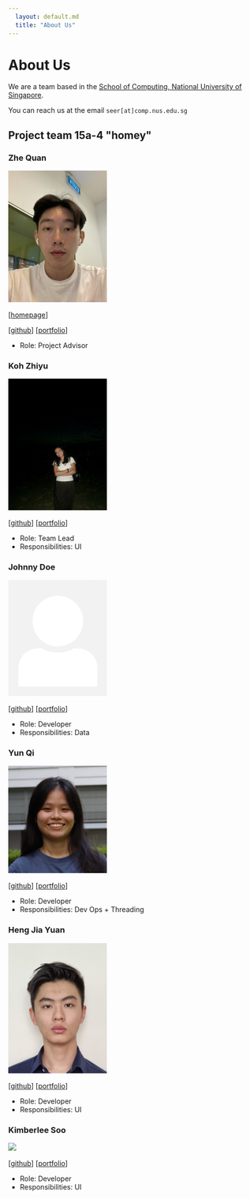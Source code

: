 ```yaml
---
  layout: default.md
  title: "About Us"
---
```


# About Us

We are a team based in the [School of Computing, National University of Singapore](http://www.comp.nus.edu.sg).

You can reach us at the email `seer[at]comp.nus.edu.sg`

## Project team 15a-4 "homey"

### Zhe Quan

<img src="images/zhequan00.png" width="200px">

[[homepage](http://www.comp.nus.edu.sg/~damithch)]

[[github](https://github.com/zhequan00)]
[[portfolio](team/zhequan.md)]


* Role: Project Advisor

### Koh Zhiyu

<img src="images/zhiyu05.png" width="200px">

[[github](http://github.com/zhiyu05)]
[[portfolio](team/zhiyu.md)]

* Role: Team Lead
* Responsibilities: UI

### Johnny Doe

<img src="images/johndoe.png" width="200px">

[[github](http://github.com/johndoe)] [[portfolio](team/johndoe)]

* Role: Developer
* Responsibilities: Data

### Yun Qi

<img src="images/t-yunqi.png" width="200px">


[[github](http://github.com/t-yunqi)]
[[portfolio](team/yunqi.md)]

* Role: Developer
* Responsibilities: Dev Ops + Threading

### Heng Jia Yuan

<img src="images/jyheng02.png" width="200px">

[[github](http://github.com/jyheng02)]
[[portfolio](team/jiayuan.md)]

* Role: Developer
* Responsibilities: UI

### Kimberlee Soo

<img src="images/kimberlee97.png" width="200px">

[[github](http://github.com/Kimberlee97)]
[[portfolio](team/kimberlee.md)]

* Role: Developer
* Responsibilities: UI
